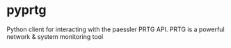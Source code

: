 # pyprtg
Python client for interacting with the paessler PRTG API. PRTG is a powerful network &amp; system monitoring tool
